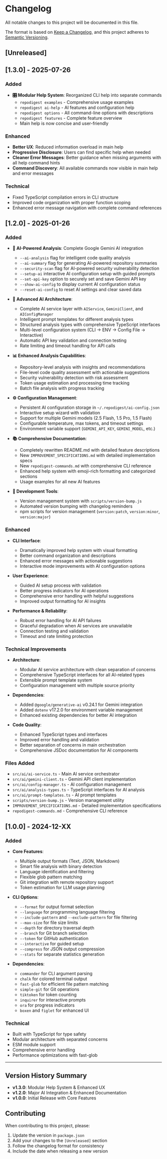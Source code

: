 # Changelog

All notable changes to this project will be documented in this file.

The format is based on [Keep a Changelog](https://keepachangelog.com/en/1.0.0/),
and this project adheres to [Semantic Versioning](https://semver.org/spec/v2.0.0.html).

## [Unreleased]

## [1.3.0] - 2025-07-26

### Added
- **🎛️ Modular Help System**: Reorganized CLI help into separate commands
  - `repodigest examples` - Comprehensive usage examples
  - `repodigest ai-help` - AI features and configuration help
  - `repodigest options` - All command-line options with descriptions
  - `repodigest features` - Complete feature overview
  - Main help is now concise and user-friendly

### Enhanced
- **Better UX**: Reduced information overload in main help
- **Progressive Disclosure**: Users can find specific help when needed
- **Cleaner Error Messages**: Better guidance when missing arguments with all help command hints
- **Command Discovery**: All available commands now visible in main help and error messages

### Technical
- Fixed TypeScript compilation errors in CLI structure
- Improved code organization with proper function scoping
- Enhanced error message navigation with complete command references

## [1.2.0] - 2025-01-26

### Added
- **🤖 AI-Powered Analysis**: Complete Google Gemini AI integration
  - `--ai-analysis` flag for intelligent code quality analysis
  - `--ai-summary` flag for generating AI-powered repository summaries
  - `--security-scan` flag for AI-powered security vulnerability detection
  - `--setup-ai` interactive AI configuration setup with guided prompts
  - `--set-api-key` option to securely set and save Gemini API key
  - `--show-ai-config` to display current AI configuration status
  - `--reset-ai-config` to reset AI settings and clear saved data

- **🧠 Advanced AI Architecture**: 
  - Complete AI service layer with `AIService`, `GeminiClient`, and `AIConfigManager`
  - Intelligent prompt templates for different analysis types
  - Structured analysis types with comprehensive TypeScript interfaces
  - Multi-level configuration system (CLI → ENV → Config File → Interactive)
  - Automatic API key validation and connection testing
  - Rate limiting and timeout handling for API calls

- **📊 Enhanced Analysis Capabilities**:
  - Repository-level analysis with insights and recommendations
  - File-level code quality assessment with actionable suggestions
  - Security vulnerability detection with risk assessment
  - Token usage estimation and processing time tracking
  - Batch file analysis with progress tracking

- **⚙️ Configuration Management**:
  - Persistent AI configuration storage in `~/.repodigest/ai-config.json`
  - Interactive setup wizard with validation
  - Support for multiple Gemini models (2.5 Flash, 1.5 Pro, 1.5 Flash)
  - Configurable temperature, max tokens, and timeout settings
  - Environment variable support (`GEMINI_API_KEY`, `GEMINI_MODEL`, etc.)

- **📚 Comprehensive Documentation**:
  - Completely rewritten README.md with detailed feature descriptions
  - New `IMPROVEMENT_SPECIFICATIONS.md` with detailed implementation specs
  - New `repodigest-commands.md` with comprehensive CLI reference
  - Enhanced help system with emoji-rich formatting and categorized sections
  - Usage examples for all new AI features

- **🔧 Development Tools**:
  - Version management system with `scripts/version-bump.js`
  - Automated version bumping with changelog reminders
  - npm scripts for version management (`version:patch`, `version:minor`, `version:major`)

### Enhanced
- **CLI Interface**: 
  - Dramatically improved help system with visual formatting
  - Better command organization and descriptions
  - Enhanced error messages with actionable suggestions
  - Interactive mode improvements with AI configuration options

- **User Experience**:
  - Guided AI setup process with validation
  - Better progress indicators for AI operations
  - Comprehensive error handling with helpful suggestions
  - Improved output formatting for AI insights

- **Performance & Reliability**:
  - Robust error handling for AI API failures
  - Graceful degradation when AI services are unavailable
  - Connection testing and validation
  - Timeout and rate limiting protection

### Technical Improvements
- **Architecture**: 
  - Modular AI service architecture with clean separation of concerns
  - Comprehensive TypeScript interfaces for all AI-related types
  - Extensible prompt template system
  - Configuration management with multiple source priority

- **Dependencies**: 
  - Added `@google/generative-ai` v0.24.1 for Gemini integration
  - Added `dotenv` v17.2.0 for environment variable management
  - Enhanced existing dependencies for better AI integration

- **Code Quality**:
  - Enhanced TypeScript types and interfaces
  - Improved error handling and validation
  - Better separation of concerns in main orchestration
  - Comprehensive JSDoc documentation for AI components

### Files Added
- `src/ai/ai-service.ts` - Main AI service orchestrator
- `src/ai/gemini-client.ts` - Gemini API client implementation
- `src/ai/config-manager.ts` - AI configuration management
- `src/ai/analysis-types.ts` - TypeScript interfaces for AI analysis
- `src/ai/prompt-templates.ts` - AI prompt templates
- `scripts/version-bump.js` - Version management utility
- `IMPROVEMENT_SPECIFICATIONS.md` - Detailed implementation specifications
- `repodigest-commands.md` - Comprehensive CLI reference

## [1.0.0] - 2024-12-XX

### Added
- **Core Features**:
  - Multiple output formats (Text, JSON, Markdown)
  - Smart file analysis with binary detection
  - Language identification and filtering
  - Flexible glob pattern matching
  - Git integration with remote repository support
  - Token estimation for LLM usage planning
  
- **CLI Options**:
  - `--format` for output format selection
  - `--language` for programming language filtering
  - `--include-pattern` and `--exclude-pattern` for file filtering
  - `--max-size` for file size limits
  - `--depth` for directory traversal depth
  - `--branch` for Git branch selection
  - `--token` for GitHub authentication
  - `--interactive` for guided setup
  - `--compress` for JSON output compression
  - `--stats` for separate statistics generation

- **Dependencies**:
  - `commander` for CLI argument parsing
  - `chalk` for colored terminal output
  - `fast-glob` for efficient file pattern matching
  - `simple-git` for Git operations
  - `tiktoken` for token counting
  - `inquirer` for interactive prompts
  - `ora` for progress indicators
  - `boxen` and `figlet` for enhanced UI

### Technical
- Built with TypeScript for type safety
- Modular architecture with separated concerns
- ESM module support
- Comprehensive error handling
- Performance optimizations with fast-glob

---

## Version History Summary

- **v1.3.0**: Modular Help System & Enhanced UX
- **v1.2.0**: Major AI Integration & Enhanced Documentation
- **v1.0.0**: Initial Release with Core Features

## Contributing

When contributing to this project, please:
1. Update the version in `package.json`
2. Add your changes to the `[Unreleased]` section
3. Follow the changelog format for consistency
4. Include the date when releasing a new version